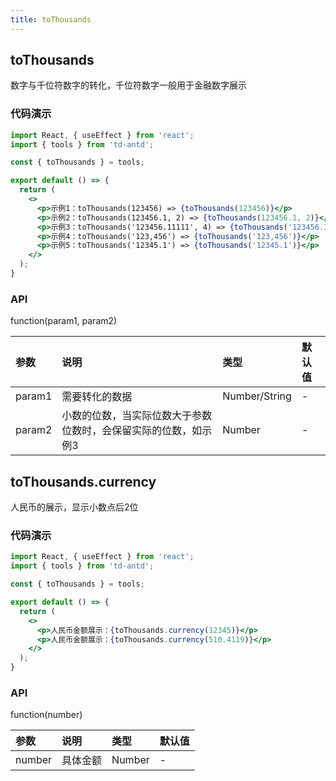 ```yaml
---
title: toThousands
---
```


## toThousands

数字与千位符数字的转化，千位符数字一般用于金融数字展示

### 代码演示

```jsx
import React, { useEffect } from 'react';
import { tools } from 'td-antd';

const { toThousands } = tools;

export default () => {
  return (
    <>
      <p>示例1：toThousands(123456) => {toThousands(123456)}</p>
      <p>示例2：toThousands(123456.1, 2) => {toThousands(123456.1, 2)}</p>
      <p>示例3：toThousands('123456.11111', 4) => {toThousands('123456.11111', 4)}</p>
      <p>示例4：toThousands('123,456') => {toThousands('123,456')}</p>
      <p>示例5：toThousands('12345.1') => {toThousands('12345.1')}</p>
    </>
  );
}
```

### API

function(param1, param2)

|参数|说明|类型|默认值|
|:--|:--|:--|:--|
|param1|需要转化的数据|Number/String|-|
|param2|小数的位数，当实际位数大于参数位数时，会保留实际的位数，如示例3|Number|-|

## toThousands.currency

人民币的展示，显示小数点后2位

### 代码演示

```jsx
import React, { useEffect } from 'react';
import { tools } from 'td-antd';

const { toThousands } = tools;

export default () => {
  return (
    <>
      <p>人民币金额展示：{toThousands.currency(12345)}</p>
      <p>人民币金额展示：{toThousands.currency(510.4119)}</p>
    </>
  );
}
```

### API

function(number)

|参数|说明|类型|默认值|
|:--|:--|:--|:--|
|number|具体金额|Number|-|
